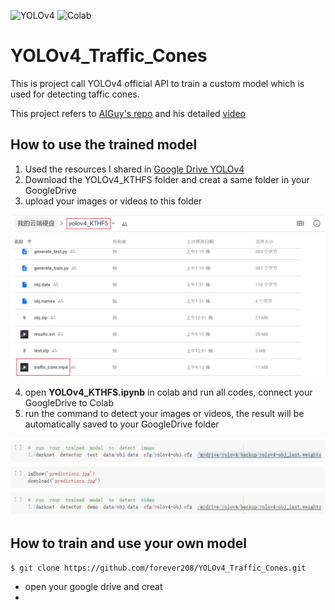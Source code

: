 ![YOLOv4](https://img.shields.io/badge/YOLOv4-API-brightgreen) ![Colab](https://img.shields.io/badge/Colab-training-orange)

# YOLOv4_Traffic_Cones
This is project call YOLOv4 official API to train a custom model which is used for detecting taffic cones.

This project refers to [AIGuy's repo](https://github.com/theAIGuysCode/YOLOv4-Cloud-Tutorial) and his detailed [video](https://www.youtube.com/watch?v=mmj3nxGT2YQ)


## How to use the trained model

1. Used the resources I shared in [Google Drive YOLOv4](https://drive.google.com/drive/folders/169crfWbRucJFBm_u3He2fmEE7l2e9eqK?usp=sharing)
2. Download the YOLOv4_KTHFS folder and creat a same folder in your GoogleDrive
3. upload your images or videos to this folder

<img src="img/your GoogleDrive folder .png" width="800" />

4. open __YOLOv4_KTHFS.ipynb__ in colab and run all codes, connect your GoogleDrive to Colab
5. run the command to detect your images or videos, the result will be automatically saved to your GoogleDrive folder

<img src="img/detect your images or videos.png" width="800" />




## How to train and use your own model

    $ git clone https://github.com/forever208/YOLOv4_Traffic_Cones.git

    
- open your google drive and creat 
- 

    

